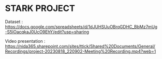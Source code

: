 # STARK PROJECT
Dataset : https://docs.google.com/spreadsheets/d/1dJUHSUuOBrqGDHC_BbMz7mUg-S5IOacqkaJ0UcO9EhY/edit?usp=sharing

Video presentation : https://nida365.sharepoint.com/sites/ttick/Shared%20Documents/General/Recordings/project-20230818_220902-Meeting%20Recording.mp4?web=1
